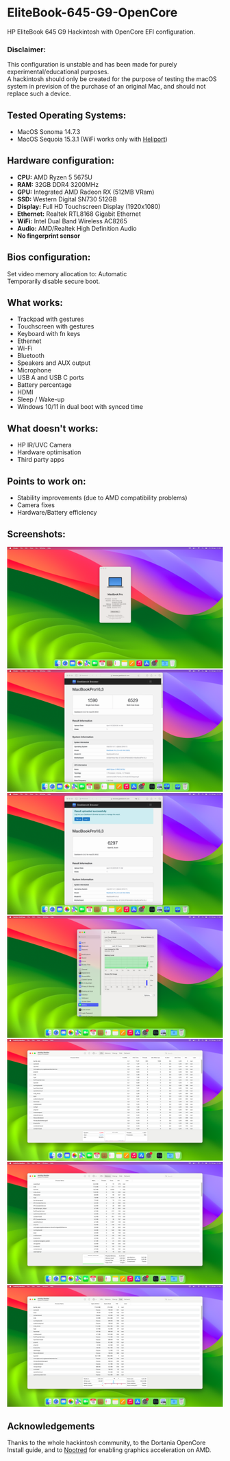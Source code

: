 # EliteBook-645-G9-OpenCore
HP EliteBook 645 G9 Hackintosh with OpenCore EFI configuration.
### Disclaimer:
This configuration is unstable and has been made for purely experimental/educational purposes.<br>
A hackintosh should only be created for the purpose of testing the macOS system in prevision of the purchase of an original Mac, and should not replace such a device.

## Tested Operating Systems:
- MacOS Sonoma 14.7.3
- MacOS Sequoia 15.3.1 (WiFi works only with [Heliport](https://github.com/OpenIntelWireless/HeliPort))

## Hardware configuration:
- **CPU:** AMD Ryzen 5 5675U
- **RAM:** 32GB DDR4 3200MHz
- **GPU:** Integrated AMD Radeon RX (512MB VRam)
- **SSD:** Western Digital SN730 512GB
- **Display:** Full HD Touchscreen Display (1920x1080)
- **Ethernet:** Realtek RTL8168 Gigabit Ethernet
- **WiFi:** Intel Dual Band Wireless AC8265
- **Audio:** AMD/Realtek High Definition Audio
- **No fingerprint sensor**

## Bios configuration:
Set video memory allocation to: Automatic<br>
Temporarily disable secure boot.
## What works:
- Trackpad with gestures
- Touchscreen with gestures
- Keyboard with fn keys
- Ethernet
- Wi-Fi
- Bluetooth
- Speakers and AUX output
- Microphone
- USB A and USB C ports
- Battery percentage
- HDMI
- Sleep / Wake-up
- Windows 10/11 in dual boot with synced time

## What doesn't works:
- HP IR/UVC Camera
- Hardware optimisation
- Third party apps

## Points to work on:
- Stability improvements (due to AMD compatibility problems)
- Camera fixes
- Hardware/Battery efficiency

## Screenshots:
![](./Screenshots/View.png)
![](./Screenshots/Geekbench_CPU.png)
![](./Screenshots/Geekbench_GPU.png)
![](./Screenshots/Battery.png)
![](./Screenshots/CPU_Usage.png)
![](./Screenshots/RAM_Usage.png)
![](./Screenshots/Disk_Usage.png)

## Acknowledgements
Thanks to the whole hackintosh community, to the Dortania OpenCore Install guide, and to [Nootred](https://chefkissinc.github.io/applehax/nootedred/) for enabling graphics acceleration on AMD.
